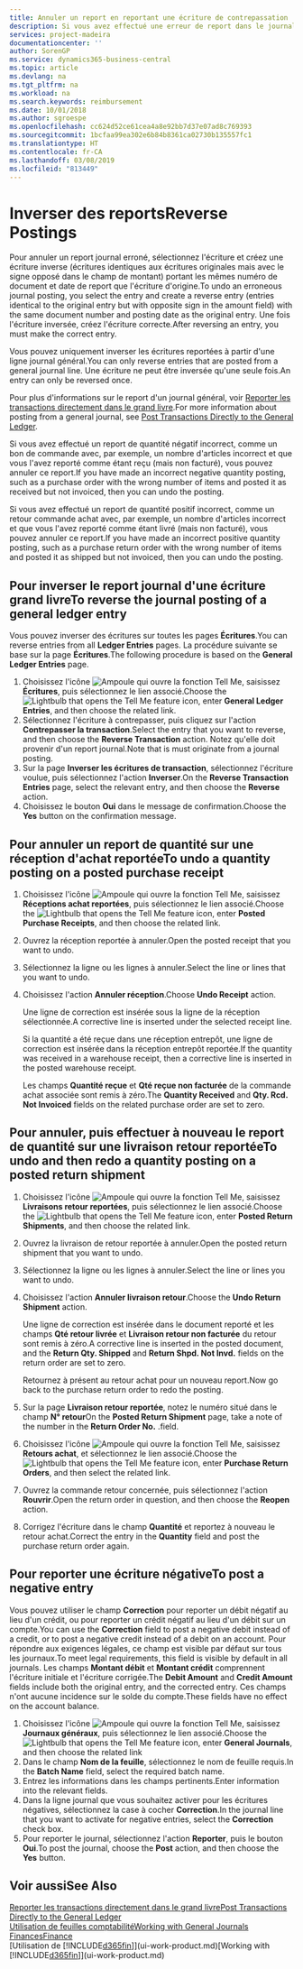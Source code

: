 ```yaml
---
title: Annuler un report en reportant une écriture de contrepassation | Microsoft Docs
description: Si vous avez effectué une erreur de report dans le journal général, vous pouvez utiliser la fonction Inverser la transaction pour annuler le report avec une piste d'audit correcte.
services: project-madeira
documentationcenter: ''
author: SorenGP
ms.service: dynamics365-business-central
ms.topic: article
ms.devlang: na
ms.tgt_pltfrm: na
ms.workload: na
ms.search.keywords: reimbursement
ms.date: 10/01/2018
ms.author: sgroespe
ms.openlocfilehash: cc624d52ce61cea4a8e92bb7d37e07ad8c769393
ms.sourcegitcommit: 1bcfaa99ea302e6b84b8361ca02730b135557fc1
ms.translationtype: HT
ms.contentlocale: fr-CA
ms.lasthandoff: 03/08/2019
ms.locfileid: "813449"
---
```

# <a name="reverse-postings"></a><span data-ttu-id="f9c1f-103">Inverser des reports</span><span class="sxs-lookup"><span data-stu-id="f9c1f-103">Reverse Postings</span></span>
<span data-ttu-id="f9c1f-104">Pour annuler un report journal erroné, sélectionnez l'écriture et créez une écriture inverse (écritures identiques aux écritures originales mais avec le signe opposé dans le champ de montant) portant les mêmes numéro de document et date de report que l'écriture d'origine.</span><span class="sxs-lookup"><span data-stu-id="f9c1f-104">To undo an erroneous journal posting, you select the entry and create a reverse entry (entries identical to the original entry but with opposite sign in the amount field) with the same document number and posting date as the original entry.</span></span> <span data-ttu-id="f9c1f-105">Une fois l'écriture inversée, créez l'écriture correcte.</span><span class="sxs-lookup"><span data-stu-id="f9c1f-105">After reversing an entry, you must make the correct entry.</span></span>

<span data-ttu-id="f9c1f-106">Vous pouvez uniquement inverser les écritures reportées à partir d'une ligne journal général.</span><span class="sxs-lookup"><span data-stu-id="f9c1f-106">You can only reverse entries that are posted from a general journal line.</span></span> <span data-ttu-id="f9c1f-107">Une écriture ne peut être inversée qu'une seule fois.</span><span class="sxs-lookup"><span data-stu-id="f9c1f-107">An entry can only be reversed once.</span></span>

<span data-ttu-id="f9c1f-108">Pour plus d'informations sur le report d'un journal général, voir [Reporter les transactions directement dans le grand livre](finance-how-post-transactions-directly.md).</span><span class="sxs-lookup"><span data-stu-id="f9c1f-108">For more information about posting from a general journal, see [Post Transactions Directly to the General Ledger](finance-how-post-transactions-directly.md).</span></span>

<span data-ttu-id="f9c1f-109">Si vous avez effectué un report de quantité négatif incorrect, comme un bon de commande avec, par exemple, un nombre d'articles incorrect et que vous l'avez reporté comme étant reçu (mais non facturé), vous pouvez annuler ce report.</span><span class="sxs-lookup"><span data-stu-id="f9c1f-109">If you have made an incorrect negative quantity posting, such as a purchase order with the wrong number of items and posted it as received but not invoiced, then you can undo the posting.</span></span>

<span data-ttu-id="f9c1f-110">Si vous avez effectué un report de quantité positif incorrect, comme un retour commande achat avec, par exemple, un nombre d'articles incorrect et que vous l'avez reporté comme étant livré (mais non facturé), vous pouvez annuler ce report.</span><span class="sxs-lookup"><span data-stu-id="f9c1f-110">If you have made an incorrect positive quantity posting, such as a purchase return order with the wrong number of items and posted it as shipped but not invoiced, then you can undo the posting.</span></span>   

## <a name="to-reverse-the-journal-posting-of-a-general-ledger-entry"></a><span data-ttu-id="f9c1f-111">Pour inverser le report journal d'une écriture grand livre</span><span class="sxs-lookup"><span data-stu-id="f9c1f-111">To reverse the journal posting of a general ledger entry</span></span>
<span data-ttu-id="f9c1f-112">Vous pouvez inverser des écritures sur toutes les pages **Écritures**.</span><span class="sxs-lookup"><span data-stu-id="f9c1f-112">You can reverse entries from all **Ledger Entries** pages.</span></span> <span data-ttu-id="f9c1f-113">La procédure suivante se base sur la page **Écritures**.</span><span class="sxs-lookup"><span data-stu-id="f9c1f-113">The following procedure is based on the **General Ledger Entries** page.</span></span>
1. <span data-ttu-id="f9c1f-114">Choisissez l'icône ![Ampoule qui ouvre la fonction Tell Me](media/ui-search/search_small.png "Dites-moi ce que vous voulez faire"), saisissez **Écritures**, puis sélectionnez le lien associé.</span><span class="sxs-lookup"><span data-stu-id="f9c1f-114">Choose the ![Lightbulb that opens the Tell Me feature](media/ui-search/search_small.png "Tell me what you want to do") icon, enter **General Ledger Entries**, and then choose the related link.</span></span>
2. <span data-ttu-id="f9c1f-115">Sélectionnez l'écriture à contrepasser, puis cliquez sur l'action **Contrepasser la transaction**.</span><span class="sxs-lookup"><span data-stu-id="f9c1f-115">Select the entry that you want to reverse, and then choose the **Reverse Transaction** action.</span></span> <span data-ttu-id="f9c1f-116">Notez qu'elle doit provenir d'un report journal.</span><span class="sxs-lookup"><span data-stu-id="f9c1f-116">Note that is must originate from a journal posting.</span></span>
3. <span data-ttu-id="f9c1f-117">Sur la page **Inverser les écritures de transaction**, sélectionnez l'écriture voulue, puis sélectionnez l'action **Inverser**.</span><span class="sxs-lookup"><span data-stu-id="f9c1f-117">On the **Reverse Transaction Entries** page, select the relevant entry, and then choose the **Reverse** action.</span></span>
4. <span data-ttu-id="f9c1f-118">Choisissez le bouton **Oui** dans le message de confirmation.</span><span class="sxs-lookup"><span data-stu-id="f9c1f-118">Choose the **Yes** button on the confirmation message.</span></span>

## <a name="to-undo-a-quantity-posting-on-a-posted-purchase-receipt"></a><span data-ttu-id="f9c1f-119">Pour annuler un report de quantité sur une réception d'achat reportée</span><span class="sxs-lookup"><span data-stu-id="f9c1f-119">To undo a quantity posting on a posted purchase receipt</span></span>  

1.  <span data-ttu-id="f9c1f-120">Choisissez l'icône ![Ampoule qui ouvre la fonction Tell Me](media/ui-search/search_small.png "Dites-moi ce que vous voulez faire"), saisissez **Réceptions achat reportées**, puis sélectionnez le lien associé.</span><span class="sxs-lookup"><span data-stu-id="f9c1f-120">Choose the ![Lightbulb that opens the Tell Me feature](media/ui-search/search_small.png "Tell me what you want to do") icon, enter **Posted Purchase Receipts**, and then choose the related link.</span></span>  
2.  <span data-ttu-id="f9c1f-121">Ouvrez la réception reportée à annuler.</span><span class="sxs-lookup"><span data-stu-id="f9c1f-121">Open the posted receipt that you want to undo.</span></span>  
3.  <span data-ttu-id="f9c1f-122">Sélectionnez la ligne ou les lignes à annuler.</span><span class="sxs-lookup"><span data-stu-id="f9c1f-122">Select the line or lines that you want to undo.</span></span>  
4.  <span data-ttu-id="f9c1f-123">Choisissez l'action **Annuler réception**.</span><span class="sxs-lookup"><span data-stu-id="f9c1f-123">Choose **Undo Receipt** action.</span></span>

    <span data-ttu-id="f9c1f-124">Une ligne de correction est insérée sous la ligne de la réception sélectionnée.</span><span class="sxs-lookup"><span data-stu-id="f9c1f-124">A corrective line is inserted under the selected receipt line.</span></span>  

    <span data-ttu-id="f9c1f-125">Si la quantité a été reçue dans une réception entrepôt, une ligne de correction est insérée dans la réception entrepôt reportée.</span><span class="sxs-lookup"><span data-stu-id="f9c1f-125">If the quantity was received in a warehouse receipt, then a corrective line is inserted in the posted warehouse receipt.</span></span>  

    <span data-ttu-id="f9c1f-126">Les champs **Quantité reçue** et **Qté reçue non facturée** de la commande achat associée sont remis à zéro.</span><span class="sxs-lookup"><span data-stu-id="f9c1f-126">The **Quantity Received** and **Qty. Rcd. Not Invoiced** fields on the related purchase order are set to zero.</span></span>

## <a name="to-undo-and-then-redo-a-quantity-posting-on-a-posted-return-shipment"></a><span data-ttu-id="f9c1f-127">Pour annuler, puis effectuer à nouveau le report de quantité sur une livraison retour reportée</span><span class="sxs-lookup"><span data-stu-id="f9c1f-127">To undo and then redo a quantity posting on a posted return shipment</span></span>

1.  <span data-ttu-id="f9c1f-128">Choisissez l'icône ![Ampoule qui ouvre la fonction Tell Me](media/ui-search/search_small.png "Dites-moi ce que vous voulez faire"), saisissez **Livraisons retour reportées**, puis sélectionnez le lien associé.</span><span class="sxs-lookup"><span data-stu-id="f9c1f-128">Choose the ![Lightbulb that opens the Tell Me feature](media/ui-search/search_small.png "Tell me what you want to do") icon, enter **Posted Return Shipments**, and then choose the related link.</span></span>  
2.  <span data-ttu-id="f9c1f-129">Ouvrez la livraison de retour reportée à annuler.</span><span class="sxs-lookup"><span data-stu-id="f9c1f-129">Open the posted return shipment that you want to undo.</span></span>
3. <span data-ttu-id="f9c1f-130">Sélectionnez la ligne ou les lignes à annuler.</span><span class="sxs-lookup"><span data-stu-id="f9c1f-130">Select the line or lines you want to undo.</span></span>  

4.  <span data-ttu-id="f9c1f-131">Choisissez l'action **Annuler livraison retour**.</span><span class="sxs-lookup"><span data-stu-id="f9c1f-131">Choose the **Undo Return Shipment** action.</span></span>  

    <span data-ttu-id="f9c1f-132">Une ligne de correction est insérée dans le document reporté et les champs **Qté retour livrée** et **Livraison retour non facturée** du retour sont remis à zéro.</span><span class="sxs-lookup"><span data-stu-id="f9c1f-132">A corrective line is inserted in the posted document, and the **Return Qty. Shipped** and **Return Shpd. Not Invd.** fields on the return order are set to zero.</span></span>  

    <span data-ttu-id="f9c1f-133">Retournez à présent au retour achat pour un nouveau report.</span><span class="sxs-lookup"><span data-stu-id="f9c1f-133">Now go back to the purchase return order to redo the posting.</span></span>  

5.  <span data-ttu-id="f9c1f-134">Sur la page **Livraison retour reportée**, notez le numéro situé dans le champ **N° retour**</span><span class="sxs-lookup"><span data-stu-id="f9c1f-134">On the **Posted Return Shipment** page, take a note of the number in the **Return Order No.**</span></span> <span data-ttu-id="f9c1f-135">.</span><span class="sxs-lookup"><span data-stu-id="f9c1f-135">field.</span></span>  
6.  <span data-ttu-id="f9c1f-136">Choisissez l'icône ![Ampoule qui ouvre la fonction Tell Me](media/ui-search/search_small.png "Dites-moi ce que vous voulez faire"), saisissez **Retours achat**, et sélectionnez le lien associé.</span><span class="sxs-lookup"><span data-stu-id="f9c1f-136">Choose the ![Lightbulb that opens the Tell Me feature](media/ui-search/search_small.png "Tell me what you want to do") icon, enter **Purchase Return Orders**, and then select the related link.</span></span>  
7.  <span data-ttu-id="f9c1f-137">Ouvrez la commande retour concernée, puis sélectionnez l'action **Rouvrir**.</span><span class="sxs-lookup"><span data-stu-id="f9c1f-137">Open the return order in question, and then choose the **Reopen** action.</span></span>  
8.  <span data-ttu-id="f9c1f-138">Corrigez l'écriture dans le champ **Quantité** et reportez à nouveau le retour achat.</span><span class="sxs-lookup"><span data-stu-id="f9c1f-138">Correct the entry in the **Quantity** field and post the purchase return order again.</span></span>  

## <a name="to-post-a-negative-entry"></a><span data-ttu-id="f9c1f-139">Pour reporter une écriture négative</span><span class="sxs-lookup"><span data-stu-id="f9c1f-139">To post a negative entry</span></span>  
<span data-ttu-id="f9c1f-140">Vous pouvez utiliser le champ **Correction** pour reporter un débit négatif au lieu d'un crédit, ou pour reporter un crédit négatif au lieu d'un débit sur un compte.</span><span class="sxs-lookup"><span data-stu-id="f9c1f-140">You can use the **Correction** field to post a negative debit instead of a credit, or to post a negative credit instead of a debit on an account.</span></span> <span data-ttu-id="f9c1f-141">Pour répondre aux exigences légales, ce champ est visible par défaut sur tous les journaux.</span><span class="sxs-lookup"><span data-stu-id="f9c1f-141">To meet legal requirements, this field is visible by default in all journals.</span></span> <span data-ttu-id="f9c1f-142">Les champs **Montant débit** et **Montant crédit** comprennent l'écriture initiale et l'écriture corrigée.</span><span class="sxs-lookup"><span data-stu-id="f9c1f-142">The **Debit Amount** and **Credit Amount** fields include both the original entry, and the corrected entry.</span></span> <span data-ttu-id="f9c1f-143">Ces champs n'ont aucune incidence sur le solde du compte.</span><span class="sxs-lookup"><span data-stu-id="f9c1f-143">These fields have no effect on the account balance.</span></span>  

1.  <span data-ttu-id="f9c1f-144">Choisissez l'icône ![Ampoule qui ouvre la fonction Tell Me](media/ui-search/search_small.png "Dites-moi ce que vous voulez faire"), saisissez **Journaux généraux**, puis sélectionnez le lien associé.</span><span class="sxs-lookup"><span data-stu-id="f9c1f-144">Choose the ![Lightbulb that opens the Tell Me feature](media/ui-search/search_small.png "Tell me what you want to do") icon, enter **General Journals**, and then choose the related link</span></span>  
2.  <span data-ttu-id="f9c1f-145">Dans le champ **Nom de la feuille**, sélectionnez le nom de feuille requis.</span><span class="sxs-lookup"><span data-stu-id="f9c1f-145">In the **Batch Name** field, select the required batch name.</span></span>  
3.  <span data-ttu-id="f9c1f-146">Entrez les informations dans les champs pertinents.</span><span class="sxs-lookup"><span data-stu-id="f9c1f-146">Enter information into the relevant fields.</span></span>  
4.  <span data-ttu-id="f9c1f-147">Dans la ligne journal que vous souhaitez activer pour les écritures négatives, sélectionnez la case à cocher **Correction**.</span><span class="sxs-lookup"><span data-stu-id="f9c1f-147">In the journal line that you want to activate for negative entries, select the **Correction** check box.</span></span>  
5.  <span data-ttu-id="f9c1f-148">Pour reporter le journal, sélectionnez l'action **Reporter**, puis le bouton **Oui**.</span><span class="sxs-lookup"><span data-stu-id="f9c1f-148">To post the journal, choose the **Post** action, and then choose the **Yes** button.</span></span>

## <a name="see-also"></a><span data-ttu-id="f9c1f-149">Voir aussi</span><span class="sxs-lookup"><span data-stu-id="f9c1f-149">See Also</span></span>
[<span data-ttu-id="f9c1f-150">Reporter les transactions directement dans le grand livre</span><span class="sxs-lookup"><span data-stu-id="f9c1f-150">Post Transactions Directly to the General Ledger</span></span>](finance-how-post-transactions-directly.md)  
[<span data-ttu-id="f9c1f-151">Utilisation de feuilles comptabilité</span><span class="sxs-lookup"><span data-stu-id="f9c1f-151">Working with General Journals</span></span>](ui-work-general-journals.md)  
[<span data-ttu-id="f9c1f-152">Finances</span><span class="sxs-lookup"><span data-stu-id="f9c1f-152">Finance</span></span>](finance.md)  
<span data-ttu-id="f9c1f-153">[Utilisation de [!INCLUDE[d365fin](includes/d365fin_md.md)]](ui-work-product.md)</span><span class="sxs-lookup"><span data-stu-id="f9c1f-153">[Working with [!INCLUDE[d365fin](includes/d365fin_md.md)]](ui-work-product.md)</span></span>  
